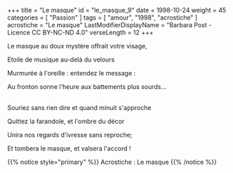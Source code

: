 +++
title = "Le masque"
id = "le_masque_9"
date = 1998-10-24
weight = 45
categories = [ "Passion" ]
tags = [ "amour", "1998", "acrostiche" ]
acrostiche = "Le masque"
LastModifierDisplayName = "Barbara Post - Licence CC BY-NC-ND 4.0"
verseLength = 12
+++

Le masque au doux mystère offrait votre visage,

Etoile de musique au-delà du velours

Murmurée à l'oreille : entendez le message :

Au fronton sonne l'heure aux battements plus sourds...

 \
Souriez sans rien dire et quand minuit s'approche

Quittez la farandole, et l'ombre du décor

Unira nos regards d'ivresse sans reproche;

Et tombera le masque, et valsera l'accord !

{{% notice style="primary" %}}
Acrostiche : Le masque
{{% /notice %}}
